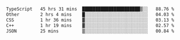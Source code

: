 <!--START_SECTION:waka-->

```txt
TypeScript   45 hrs 31 mins  ██████████████████████▒░░   88.76 %
Other        2 hrs 4 mins    █░░░░░░░░░░░░░░░░░░░░░░░░   04.03 %
CSS          1 hr 36 mins    ▓░░░░░░░░░░░░░░░░░░░░░░░░   03.13 %
C++          1 hr 19 mins    ▓░░░░░░░░░░░░░░░░░░░░░░░░   02.57 %
JSON         25 mins         ▒░░░░░░░░░░░░░░░░░░░░░░░░   00.84 %
```

<!--END_SECTION:waka-->
